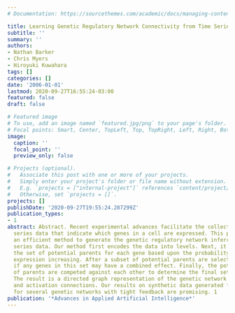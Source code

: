 ```yaml
---
# Documentation: https://sourcethemes.com/academic/docs/managing-content/

title: Learning Genetic Regulatory Network Connectivity from Time Series Data
subtitle: ''
summary: ''
authors:
- Nathan Barker
- Chris Myers
- Hiroyuki Kuwahara
tags: []
categories: []
date: '2006-01-01'
lastmod: 2020-09-27T16:55:24-03:00
featured: false
draft: false

# Featured image
# To use, add an image named `featured.jpg/png` to your page's folder.
# Focal points: Smart, Center, TopLeft, Top, TopRight, Left, Right, BottomLeft, Bottom, BottomRight.
image:
  caption: ''
  focal_point: ''
  preview_only: false

# Projects (optional).
#   Associate this post with one or more of your projects.
#   Simply enter your project's folder or file name without extension.
#   E.g. `projects = ["internal-project"]` references `content/project/deep-learning/index.md`.
#   Otherwise, set `projects = []`.
projects: []
publishDate: '2020-09-27T19:55:24.287299Z'
publication_types:
- 1
abstract: Abstract. Recent experimental advances facilitate the collection of time
  series data that indicate which genes in a cell are expressed. This paper proposes
  an efficient method to generate the genetic regulatory network inferred from time
  series data. Our method first encodes the data into levels. Next, it determines
  the set of potential parents for each gene based upon the probability of the gene's
  expression increasing. After a subset of potential parents are selected, it determines
  if any genes in this set may have a combined effect. Finally, the potential sets
  of parents are competed against each other to determine the final set of parents.
  The result is a directed graph representation of the genetic network's repression
  and activation connections. Our results on synthetic data generated from models
  for several genetic networks with tight feedback are promising. 1
publication: '*Advances in Applied Artificial Intelligence*'
---
```

